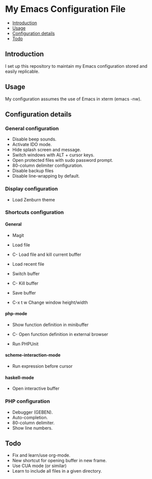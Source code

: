 # My Emacs Configuration File

* [Introduction](#introduction)
* [Usage](#usage)
* [Configuration details](#config-details)
* [Todo](#todo)

## <a name="introduction"></a> Introduction
I set up this repository to maintain my Emacs configuration stored and easily replicable.

## <a name="usage"></a> Usage
My configuration assumes the use of Emacs in xterm (emacs -nw).

## <a name="config-details"></a> Configuration details

### <a name="general-config"></a> General configuration
* Disable beep sounds.
* Activate IDO mode.
* Hide splash screen and message.
* Switch windows with ALT + cursor keys.
* Open protected files with sudo password prompt.
* 80-column delimiter configuration.
* Disable backup files
* Disable line-wrapping by default.

### <a name="display-config"></a> Display configuration
* Load Zenburn theme

### <a name="shortcuts-config"></a> Shortcuts configuration

#### General

*    <F2>  Magit

*    <F5>  Load file
*  C-<F5>  Load file and kill current buffer

*    <F6>  Load recent file

*    <F7>  Switch buffer
*  C-<F7>  Kill buffer

*    <F8>  Save buffer

* C-x t w  Change window height/width

#### php-mode

*    <F1>  Show function definition in minibuffer
*  C-<F1>  Open function definition in external browser

*    <F9>  Run PHPUnit

#### scheme-interaction-mode 

*    <F9>  Run expression before cursor

#### haskell-mode

*    <F12> Open interactive buffer

### <a name="php-config"></a> PHP configuration
* Debugger (GEBEN).
* Auto-completion.
* 80-column delimiter.
* Show line numbers.

## <a name="todo"></a> Todo ##
- Fix and learn/use org-mode.
- New shortcut for opening buffer in new frame.
- Use CUA mode (or similar)
- Learn to include all files in a given directory.
